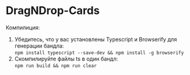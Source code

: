 # DragNDrop-Cards


Компилиция:
1. Убедитесь, что у вас установлены Typescript и Browserify для генерации бандла:  
    `npm install typescript --save-dev && npm install -g browserify`
2. Скомпилируйте файлы ts в один бандл:  
    `npm run build && npm run clear`
